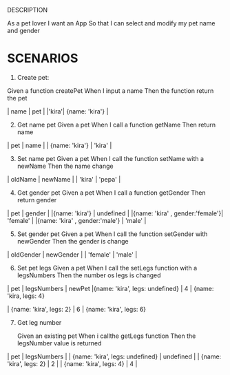  DESCRIPTION

As a pet lover
I want an App
So that I can select and modify my pet name and gender

# SCENARIOS

1. Create pet:

Given a function createPet
When I input a name
Then the function return the pet

| name | pet |
|'kira'| {name: 'kira'} |

2. Get name pet
   Given a pet
   When I call a function getName
   Then return name

| pet | name |
| {name: 'kira'} | 'kira' |

3. Set name pet
   Given a pet
   When I call the function setName with a newName
   Then the name change

| oldName | newName |
| 'kira' | 'pepa' |

4. Get gender pet
   Given a pet
   When I call a function getGender
   Then return gender

| pet | gender |
|{name: 'kira'} | undefined |
|{name: 'kira' , gender:'female'}| 'female' |
|{name: 'kira' , gender:'male'} | 'male' |

5. Set gender pet
   Given a pet
   When I call the function setGender with newGender
   Then the gender is change

| oldGender | newGender |
| 'female' | 'male' |

6. Set pet legs
   Given a pet
   When I call the setLegs function with a legsNumbers
   Then the number os legs is changed

| pet | legsNumbers | newPet
|{name: 'kira', legs: undefined} | 4 | {name: 'kira, legs: 4}

| {name: 'kira', legs: 2} | 6 | {name: 'kira', legs: 6}

7. Get leg number

   Given an existing pet
   When i callthe getLegs function
   Then the legsNumber value is returned

| pet | legsNumbers |
| {name: 'kira', legs: undefined} | undefined |
| {name: 'kira', legs: 2} | 2 |
| {name: 'kira', legs: 4} | 4 |